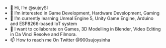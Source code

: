 - 👋 Hi, I’m @sujoySI
- 👀 I’m interested in Game Development, Hardware Development, Gaming
- 🌱 I’m currently learning Unreal Engine 5, Unity Game Engine, Arduino and ESP8266-based IoT system
- 💞️ I want to collaborate on Games, 3D Modelling in Blender, Video Editing in Da Vinci Resolve and Filmora.
- 📫 How to reach me On Twitter @900sujoysinha

<!---
sujoySI/sujoySI is a ✨ special ✨ repository because its `README.md` (this file) appears on your GitHub profile.
You can click the Preview link to take a look at your changes.
--->
